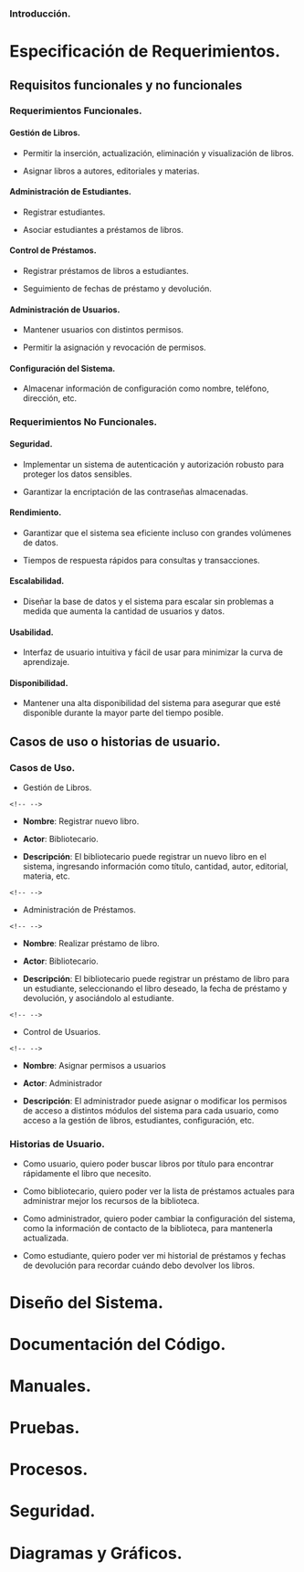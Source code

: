 ### Introducción.

# **Especificación de Requerimientos.**

## **Requisitos funcionales y no funcionales**

### **Requerimientos Funcionales.**

#### **Gestión de Libros.**

-   Permitir la inserción, actualización, eliminación y visualización de
    libros.

-   Asignar libros a autores, editoriales y materias.

#### Administración de Estudiantes.

-   Registrar estudiantes.

-   Asociar estudiantes a préstamos de libros.

#### Control de Préstamos.

-   Registrar préstamos de libros a estudiantes.

-   Seguimiento de fechas de préstamo y devolución.

#### Administración de Usuarios.

-   Mantener usuarios con distintos permisos.

-   Permitir la asignación y revocación de permisos.

#### Configuración del Sistema.

-   Almacenar información de configuración como nombre, teléfono,
    dirección, etc.

### Requerimientos No Funcionales.

#### **Seguridad**.

-   Implementar un sistema de autenticación y autorización robusto para
    proteger los datos sensibles.

-   Garantizar la encriptación de las contraseñas almacenadas.

#### **Rendimiento**.

-   Garantizar que el sistema sea eficiente incluso con grandes
    volúmenes de datos.

-   Tiempos de respuesta rápidos para consultas y transacciones.

#### **Escalabilidad**.

-   Diseñar la base de datos y el sistema para escalar sin problemas a
    medida que aumenta la cantidad de usuarios y datos.

#### **Usabilidad**.

-   Interfaz de usuario intuitiva y fácil de usar para minimizar la
    curva de aprendizaje.

#### Disponibilidad.

-   Mantener una alta disponibilidad del sistema para asegurar que esté disponible durante la mayor parte del tiempo posible.

## Casos de uso o historias de usuario.

### Casos de Uso.

-   Gestión de Libros.

```{=html}
<!-- -->
```
-   **Nombre**: Registrar nuevo libro.

-   **Actor**: Bibliotecario.

-   **Descripción**: El bibliotecario puede registrar un nuevo libro en
    el sistema, ingresando información como título, cantidad, autor,
    editorial, materia, etc.

```{=html}
<!-- -->
```
-   Administración de Préstamos.

```{=html}
<!-- -->
```
-   **Nombre**: Realizar préstamo de libro.

-   **Actor**: Bibliotecario.

-   **Descripción**: El bibliotecario puede registrar un préstamo de
    libro para un estudiante, seleccionando el libro deseado, la fecha
    de préstamo y devolución, y asociándolo al estudiante.

```{=html}
<!-- -->
```
-   Control de Usuarios.

```{=html}
<!-- -->
```
-   **Nombre**: Asignar permisos a usuarios

-   **Actor**: Administrador

-   **Descripción**: El administrador puede asignar o modificar los
    permisos de acceso a distintos módulos del sistema para cada
    usuario, como acceso a la gestión de libros, estudiantes,
    configuración, etc.

### Historias de Usuario.

-   Como usuario, quiero poder buscar libros por título para encontrar
    rápidamente el libro que necesito.

-   Como bibliotecario, quiero poder ver la lista de préstamos actuales
    para administrar mejor los recursos de la biblioteca.

-   Como administrador, quiero poder cambiar la configuración del
    sistema, como la información de contacto de la biblioteca, para
    mantenerla actualizada.

-   Como estudiante, quiero poder ver mi historial de préstamos y fechas
    de devolución para recordar cuándo debo devolver los libros.

# Diseño del Sistema.

# Documentación del Código.

# Manuales.

# Pruebas.

# Procesos.

# Seguridad.

# Diagramas y Gráficos.
